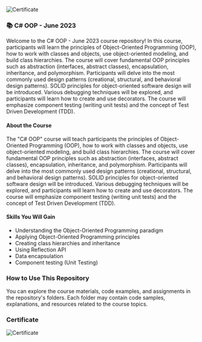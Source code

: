 <img src="https://i.imgur.com/DtlsE1I.png" alt="Certificate"/> 

### 📚 C# OOP - June 2023

Welcome to the C# OOP - June 2023 course repository! In this course, participants will learn the principles of Object-Oriented Programming (OOP), how to work with classes and objects, use object-oriented modeling, and build class hierarchies. The course will cover fundamental OOP principles such as abstraction (interfaces, abstract classes), encapsulation, inheritance, and polymorphism. Participants will delve into the most commonly used design patterns (creational, structural, and behavioral design patterns). SOLID principles for object-oriented software design will be introduced. Various debugging techniques will be explored, and participants will learn how to create and use decorators. The course will emphasize component testing (writing unit tests) and the concept of Test Driven Development (TDD).

#### About the Course

The "C# OOP" course will teach participants the principles of Object-Oriented Programming (OOP), how to work with classes and objects, use object-oriented modeling, and build class hierarchies. The course will cover fundamental OOP principles such as abstraction (interfaces, abstract classes), encapsulation, inheritance, and polymorphism. Participants will delve into the most commonly used design patterns (creational, structural, and behavioral design patterns). SOLID principles for object-oriented software design will be introduced. Various debugging techniques will be explored, and participants will learn how to create and use decorators. The course will emphasize component testing (writing unit tests) and the concept of Test Driven Development (TDD).

#### Skills You Will Gain

- Understanding the Object-Oriented Programming paradigm
- Applying Object-Oriented Programming principles
- Creating class hierarchies and inheritance
- Using Reflection API
- Data encapsulation
- Component testing (Unit Testing)

### How to Use This Repository

You can explore the course materials, code examples, and assignments in the repository's folders. Each folder may contain code samples, explanations, and resources related to the course topics.

### Certificate

![Certificate](https://i.imgur.com/DtlsE1I.png)
